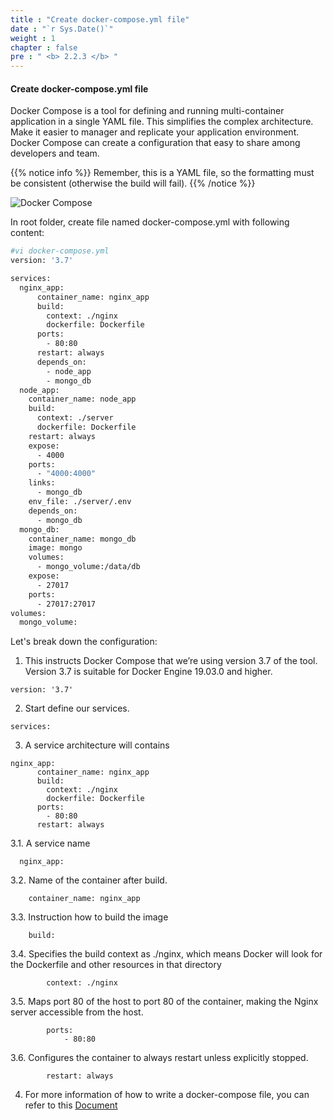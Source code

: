 ```yaml
---
title : "Create docker-compose.yml file"
date : "`r Sys.Date()`"
weight : 1
chapter : false
pre : " <b> 2.2.3 </b> "
---
```


#### Create docker-compose.yml file

Docker Compose is a tool for defining and running multi-container application in a single YAML file. This simplifies the complex architecture. Make it easier to manager and replicate your application environment. Docker Compose can create a configuration that easy to share among developers and team.

{{% notice info %}}
Remember, this is a YAML file, so the formatting must be consistent (otherwise the build will fail).
{{% /notice %}}

![Docker Compose](/images/2.prerequisite/046-createdockercompose.png)

In root folder, create file named docker-compose.yml with following content:
```bash
#vi docker-compose.yml
version: '3.7'

services:
  nginx_app:
      container_name: nginx_app
      build:
        context: ./nginx
        dockerfile: Dockerfile
      ports:
        - 80:80
      restart: always
      depends_on:
        - node_app
        - mongo_db
  node_app:
    container_name: node_app
    build:
      context: ./server
      dockerfile: Dockerfile
    restart: always
    expose:
      - 4000
    ports:
      - "4000:4000"
    links:
      - mongo_db
    env_file: ./server/.env
    depends_on:
      - mongo_db
  mongo_db:
    container_name: mongo_db
    image: mongo
    volumes:
      - mongo_volume:/data/db
    expose:
      - 27017
    ports:
      - 27017:27017
volumes:
  mongo_volume:
```

Let's break down the configuration:

1. This instructs Docker Compose that we’re using version 3.7 of the tool. Version 3.7 is suitable for Docker Engine 19.03.0 and higher.

```
version: '3.7'
```
2. Start define our services.
```
services:
```
3. A service architecture will contains
```
nginx_app:
      container_name: nginx_app
      build:
        context: ./nginx
        dockerfile: Dockerfile
      ports:
        - 80:80
      restart: always
```

3.1. A service name
```
  nginx_app:
```

3.2. Name of the container after build.
```
    container_name: nginx_app
```

3.3. Instruction how to build the image
```
    build:
```

3.4. Specifies the build context as ./nginx, which means Docker will look for the Dockerfile and other resources in that directory
```
        context: ./nginx
```

3.5. Maps port 80 of the host to port 80 of the container, making the Nginx server accessible from the host.
```
        ports:
            - 80:80
```

3.6. Configures the container to always restart unless explicitly stopped.
```
        restart: always
```

4. For more information of how to write a docker-compose file, you can refer to this [Document](https://docs.docker.com/reference/compose-file/)